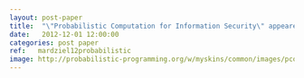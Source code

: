 ```yaml
---
layout: post-paper
title:  "\"Probabilistic Computation for Information Security\" appeared at the 2012*NIPS Workshop on Probabilistic Programming"
date:   2012-12-01 12:00:00
categories: post paper
ref:   mardziel12probabilistic
image: http://probabilistic-programming.org/w/myskins/common/images/pcombinator.png
---
```

